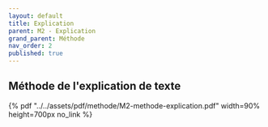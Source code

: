 ```yaml
---
layout: default
title: Explication
parent: M2 - Explication
grand_parent: Méthode
nav_order: 2
published: true
---
```


## Méthode de l'explication de texte

{% pdf "../../assets/pdf/methode/M2-methode-explication.pdf" width=90% height=700px no_link %}